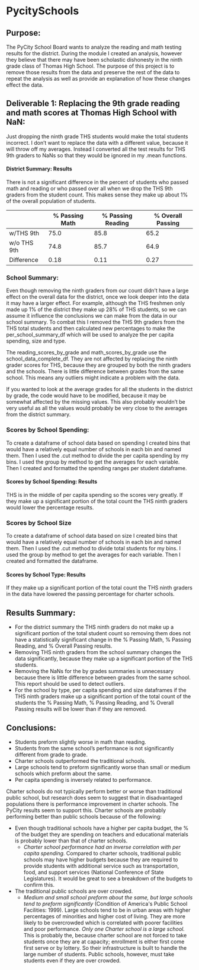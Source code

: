 # PycitySchools
## Purpose:

The PyCity School Board wants to analyze the reading and math testing results for the district. During the module I created an analysis, however they believe that there may have been scholastic dishonesty in the ninth grade class of Thomas High School. The purpose of this project is to remove those results from the data and preserve the rest of the data to repeat the analysis as well as provide an explanation of how these changes effect the data.

## Deliverable 1: Replacing the 9th grade reading and math scores at Thomas High School with NaN:

Just dropping the ninth grade THS students would make the total students incorrect. I don’t want to replace the data with a different value, because it will throw off my averages. Instead I converted all the test results for THS 9th graders to NaNs so that they would be ignored in my .mean functions.


#### District Summary: Results

There is not a significant difference in the percent of students who passed math and reading or who passed over all when we drop the THS 9th graders from the student count. This makes sense they make up about 1% of the overall population of students. 

|	| % Passing Math | % Passing Reading |% Overall Passing|
| --- | --- | --- | ---- |
| w/THS 9th | 75.0 | 85.8 | 65.2 |
| w/o THS 9th | 74.8 |	85.7 | 64.9 |
|Difference|0.18  | 0.11 | 0.27 |


### School Summary:

Even though removing the ninth graders from our count didn’t have a large effect on the overall data for the district, once we look deeper into the data it may have a larger effect. For example, although the THS freshmen only made up 1% of the district they make up 28% of THS students, so we can assume it influence the conclusions we can make from the data in our school summary. To combat this I removed the THS 9th graders from the THS total students and then calculated new percentages to make the per_school_summary_df which will be used to analyze the per capita spending, size and type.

            
The reading_scores_by_grade and math_scores_by_grade use the school_data_complete_df. They are not affected by replacing the ninth grader scores for THS, because they are grouped by both the ninth graders and the schools. There is little difference between grades from the same school. This means any outliers might indicate a problem with the data. 

If you wanted to look at the average grades for all the students in the district by grade, the code would have to be modified, because it may be somewhat affected by the missing values. This also probably wouldn’t be very useful as all the values would probably be very close to the averages from the district summary.

### Scores by School Spending:

To create a dataframe of school data based on spending I created bins  that would have a relatively equal number of schools in each bin and named them. Then I used the .cut method to divide the per capita spending by my bins. I used the group by method to get the averages for each variable. Then I created and formatted the spending ranges per student dataframe.


#### Scores by School Spending: Results

THS is in the middle of per capita spending so the scores very greatly. If they make up a significant portion of the total count the THS ninth graders would lower the percentage results.

### Scores by School Size

To create a dataframe of school data based on size I created bins  that would have a relatively equal number of schools in each bin and named them. Then I used the .cut method to divide total students for my bins. I used the group by method to get the averages for each variable. Then I created and formatted the dataframe.

#### Scores by School Type: Results

If they make up a significant portion of the total count the THS ninth graders in the data have lowered the passing percentage for charter schools.

## Results Summary:
- For the district summary the THS ninth graders do not make up a significant portion of the total student count so removing them does not have a statistically significant change in the % Passing Math, % Passing Reading, and % Overall Passing results.
- Removing THS ninth graders from the school summary changes the data significantly, because they make up a significant portion of the THS students.
- Removing the NaNs for the by grades summaries is unnecessary because there is little difference between grades from the same school. This report should be used to detect outliers.
- For the school by type, per capita spending and size dataframes if the THS ninth graders make up a significant portion of the total count of the students the % Passing Math, % Passing Reading, and % Overall Passing results will be lower than if they are removed.

## Conclusions:
- Students preform slightly worse in math than reading.
- Students from the same school’s performance is not significantly different from grade to grade.
- Charter schools outperformed the traditional schools. 
- Large schools tend to preform significantly worse than small or medium schools which preform about the same.
- Per capita spending is inversely related to performance.

Charter schools do not typically perform better or worse than traditional public school, but research does seem to suggest that in disadvantaged populations there is performance improvement in charter schools. The PyCity results seem to support this. Charter schools are probably performing better than public schools because of the following:

- Even though traditional schools have a higher per capita budget, the % of the budget they are spending on teachers and educational materials is probably lower than that of charter schools.
    - *Charter school performance had an inverse correlation with per capita spending.* Compared to charter schools, traditional public schools may have higher budgets because they are required to provide students with additional service such as transportation, food, and support services (National Conference of State Legislatures). It would be great to see a breakdown of the budgets to confirm this.
- The traditional public schools are over crowded.
    -  *Medium and small school preform about the same, but large schools tend to preform significantly* (Condition of America's Public School Facilities: 1999). Large schools tend to be in urban areas with higher percentages of minorities and higher cost of living. They are more likely to be overcrowded which is correlated with poorer facilities and poor performance. *Only one Charter school is a large school.* This is probably the, because charter school are not forced to take students once they are at capacity; enrollment is either first come first serve or by lottery. So their infrastructure is built to handle the large number of students. Public schools, however, must take students even if they are over crowded.
